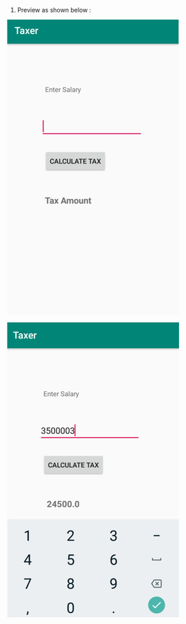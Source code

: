 1.  Preview as shown below :

![Alt text](preview_first.JPG?raw=true "Preview First")

![Alt text](preview_second.JPG?raw=true "Preview Second")




